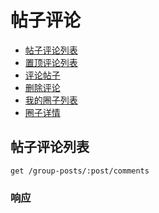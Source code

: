 # 帖子评论

- [帖子评论列表](#帖子评论列表)
- [置顶评论列表](#置顶评论列表)
- [评论帖子](#评论帖子)
- [删除评论](#删除评论)
- [我的圈子列表](#我的圈子列表)
- [圈子详情](#圈子详情)


## 帖子评论列表

```
get /group-posts/:post/comments
```

### 响应

